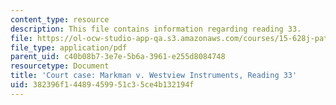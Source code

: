 ```yaml
---
content_type: resource
description: This file contains information regarding reading 33.
file: https://ol-ocw-studio-app-qa.s3.amazonaws.com/courses/15-628j-patents-copyrights-and-the-law-of-intellectual-property-spring-2013/382396f14489459951c35ce4b132194f_MIT15_628JS13_read33.pdf
file_type: application/pdf
parent_uid: c40b08b7-3e7e-5b6a-3961-e255d8084748
resourcetype: Document
title: 'Court case: Markman v. Westview Instruments, Reading 33'
uid: 382396f1-4489-4599-51c3-5ce4b132194f
---
```


